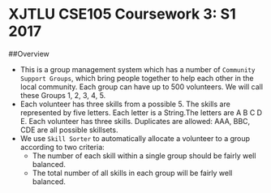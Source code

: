 XJTLU CSE105 Coursework 3: S1 2017
====
##Overview
* This is a group management system which has a number of `Community Support Groups`, which bring people together to help each other in the local community. Each group can have up to 500 volunteers. We will call these Groups 1, 2, 3, 4, 5.
* Each volunteer has three skills from a possible 5. The skills are represented by five letters. Each letter is a String.The letters are A B C D E. Each volunteer has three skills. Duplicates are allowed: AAA, BBC, CDE are all possible skillsets.
* We use `Skill Sorter` to automatically allocate a volunteer to a group according to two criteria:
	* The number of each skill within a single group should be fairly well balanced.
	* The total number of all skills in each group will be fairly well balanced.